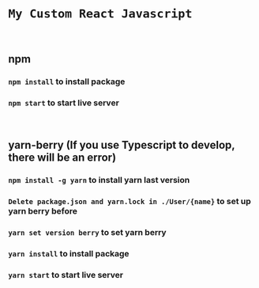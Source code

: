 # `My Custom React Javascript`

<br>

## npm
### `npm install` to install package
### `npm start` to start live server

<br>

## yarn-berry (If you use Typescript to develop, there will be an error)
### `npm install -g yarn` to install yarn last version
### `Delete package.json and yarn.lock in ./User/{name}` to set up yarn berry before
### `yarn set version berry` to set yarn berry
### `yarn install` to install package
### `yarn start` to start live server

